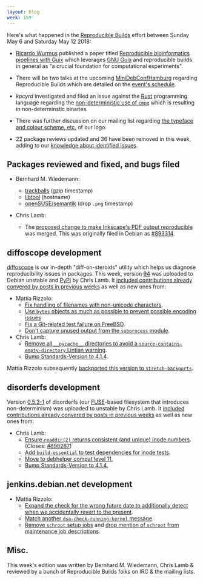 ```yaml
---
layout: blog
week: 159
---
```


Here's what happened in the [Reproducible Builds](https://reproducible-builds.org) effort between Sunday May 6 and Saturday May 12 2018:

* [Ricardo Wurmus](http://bioinformatics.mdc-berlin.de/team.html#ricardo-wurmus) published a paper titled [Reproducible bioinformatics pipelines with Guix](https://www.gnu.org/software/guix/blog/2018/paper-on-reproducible-bioinformatics-pipelines-with-guix/) which leverages [GNU Guix](https://www.gnu.org/software/guix/) and reproducible builds in general as "a crucial foundation for computational experiments".

* There will be two talks at the upcoming [MiniDebConfHamburg](https://wiki.debian.org/DebianEvents/de/2018/MiniDebConfHamburg) regarding Reproducible Builds which are detailed on the [event's schedule](https://wiki.debian.org/DebianEvents/de/2018/MiniDebConfHamburg#Schedule).

* *kpcyrd* investigated and filed an issue against the [Rust](https://www.rust-lang.org/) programming language regarding the [non-deterministic use of `cmpq`](https://github.com/rust-lang/rust/issues/50556) which is resulting in non-determinstic binaries.

* There was further discussion on our mailing list regarding [the typeface and colour scheme, etc.](https://lists.reproducible-builds.org/pipermail/rb-general/2018-May/000923.html) of our logo.

* 22 package reviews updated and 36 have been removed in this week, adding to our [knowledge about identified issues](https://tests.reproducible-builds.org/debian/index_issues.html).

Packages reviewed and fixed, and bugs filed
-------------------------------------------

* Bernhard M. Wiedemann:

  * [trackballs](https://github.com/trackballs/trackballs/pull/17) (gzip timestamp)
  * [libtool](https://build.opensuse.org/request/show/605522) (hostname)
  * [openSUSE/semantik](https://build.opensuse.org/request/show/605520) (drop `.png` timestamp)

* Chris Lamb:

  * The [proposed change to make Inkscape's PDF output reproducible](https://gitlab.com/inkscape/inkscape/merge_requests/219) was merged. This was originally filed in Debian as [#893314](https://bugs.debian.org/893314).


diffoscope development
----------------------

[diffoscope](https://diffoscope.org) is our in-depth "diff-on-steroids" utility which helps us diagnose reproducibility issues in packages. This week, version [94](https://tracker.debian.org/news/954962/accepted-diffoscope-94-source-all-into-unstable/) was uploaded to Debian unstable and [PyPI](https://pypi.org/) by Chris Lamb. It [included contributions already convered by posts in previous weeks](https://anonscm.debian.org/git/reproducible/diffoscope.git/log/?h=94) as well as new ones from:

* Mattia Rizzolo:
    * [Fix handling of filenames with non-unicode characters](https://anonscm.debian.org/git/reproducible/diffoscope.git/commit/?id=8202dac).
    * [Use `bytes` objects as much as possible to prevent possible encoding issues](https://anonscm.debian.org/git/reproducible/diffoscope.git/commit/?id=05260f0)
    * [Fix a Git-related test failure on FreeBSD](https://anonscm.debian.org/git/reproducible/diffoscope.git/commit/?id=dcac350).
    * [Don't capture unused output from the `subprocess` module](https://anonscm.debian.org/git/reproducible/diffoscope.git/commit/?id=f789718).
* Chris Lamb:
    * [Remove all `__pycache__` directories to avoid a `source-contains-empty-directory` Lintian warning](https://anonscm.debian.org/git/reproducible/diffoscope.git/commit/?id=4a4dd7b).
    * [Bump Standards-Version to 4.1.4](https://anonscm.debian.org/git/reproducible/diffoscope.git/commit/?id=1968784).

Mattia Rizzolo subsequently [backported this version to `stretch-backports`](https://tracker.debian.org/news/956137/accepted-diffoscope-94bpo91-source-into-stretch-backports/).

disorderfs development
----------------------

Version [0.5.3-1](https://tracker.debian.org/news/956653/accepted-disorderfs-053-1-source-amd64-into-unstable/) of disorderfs (our [FUSE](https://github.com/libfuse/libfuse)-based filesystem that introduces non-determinism) was uploaded to unstable by Chris Lamb. It [included contributions already convered by posts in previous weeks](https://anonscm.debian.org/git/reproducible/disorderfs.git/log/?h=debian/0.5.3-1) as well as new ones from:

* Chris Lamb:
    * [Ensure `readdir(2)` returns consistent (and unique) inode numbers](https://anonscm.debian.org/git/reproducible/disorderfs.git/commit/?id=39e29c4). (Closes: [#898287](https://bugs.debian.org/898287))
    * [Add `build-essential` to test dependencies for inode tests](https://anonscm.debian.org/git/reproducible/disorderfs.git/commit/?id=2cff3c9).
    * [Move to debhelper compat level 11.](https://anonscm.debian.org/git/reproducible/disorderfs.git/commit/?id=f2b3d5b)
    * [Bump Standards-Version to 4.1.4.](https://anonscm.debian.org/git/reproducible/disorderfs.git/commit/?id=985b147)

jenkins.debian.net development
------------------------------

* Mattia Rizzolo:
    * [Expand the check for the wrong future date to additionally detect when we accidentally revert to the present](https://salsa.debian.org/qa/jenkins.debian.net/commit/b814ba1b).
    * [Match another `dsa-check-running-kernel` message](https://salsa.debian.org/qa/jenkins.debian.net/commit/c7d553f6).
    * [Remove `schroot` setup jobs](https://salsa.debian.org/qa/jenkins.debian.net/commit/ed022bb0) and [drop mention of `schroot` from maintenance job descriptions](https://salsa.debian.org/qa/jenkins.debian.net/commit/0d37226e).

Misc.
-----

This week's edition was written by Bernhard M. Wiedemann, Chris Lamb & reviewed by a bunch of Reproducible Builds folks on IRC & the mailing lists.
